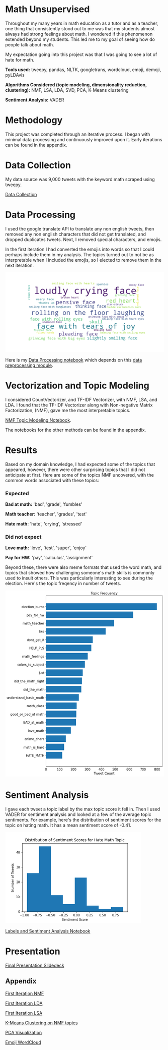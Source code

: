 # Math Unsupervised

Throughout my many years in math education as a tutor and as a teacher, one thing that consistently stood out to me was that my students almost always had strong feelings about math. I wondered if this phenomenon extended beyond my students. This led me to my goal of seeing how do people talk about math.

My expectation going into this project was that I was going to see a lot of hate for math.


**Tools used:** tweepy, pandas, NLTK, googletrans, wordcloud, emoji, demoji, pyLDAvis

**Algorithms Considered (topic modeling, dimensionality reduction, clustering):**  NMF, LSA, LDA, SVD, PCA, K-Means clustering

**Sentiment Analysis:** VADER



# Methodology
This project was completed through an iterative process. I began with minimal data processing and continuously improved upon it. Early iterations can be found in the appendix.


# Data Collection

My data source was 9,000 tweets with the keyword math scraped using tweepy.

[Data Collection](https://github.com/Neda-Sal/Twitter_on_Math/blob/main/data_collection_twitter.ipynb)


# Data Processing

I used the google translate API to translate any non english tweets, then removed any non english characters that did not get translated, and dropped duplicates tweets. Next, I removed special characters, and emojis.

In the first iteration I had converted the emojis into words so that I could perhaps include them in my analysis. The topics turned out to not be as interpretable when I included the emojis, so I elected to remove them in the next iteration.

![Emoji Wordcloud](emoji_cloud.png)


Here is my [Data Processing notebook](https://github.com/Neda-Sal/Twitter_on_Math/blob/main/data_proc2.ipynb) which depends on this [data preprocessing module](https://github.com/Neda-Sal/Twitter_on_Math/blob/main/preprocess.py).


# Vectorization and Topic Modeling

I considered CountVectorizer, and  TF-IDF Vectorizer, with NMF, LSA, and LDA. I found that the TF-IDF Vectorizer along with Non-negative Matrix Factorization, (NMF), gave me the most interpretable topics. 

[NMF Topic Modeling Notebook](https://github.com/Neda-Sal/Twitter_on_Math/blob/main/Second_iteration.ipynb). 

The notebooks for the other methods can be found in the appendix.


# Results

Based on my domain knowledge, I had expected some of the topics that appeared, however, there were other surprising topics that I did not anticipate at first. Here are some of the topics NMF uncovered, with the common words associated with these topics:


### Expected

**Bad at math:** 'bad', 'grade', 'fumbles'  

**Math teacher:** 'teacher', 'grades', 'test'  

**Hate math:** 'hate', 'crying', 'stressed'  


### Did not expect

**Love math:** 'love', 'test', 'super', 'enjoy'  

**Pay for HW:** 'pay', 'calculus', 'assignment'

Beyond these, there were also meme formats that used the word math, and topics that showed how challenging someone's math skills is commonly used to insult others. This was particularly interesting to see during the election. Here's the topic freqency in number of tweets.

![Topic Frequency](topic_frequency_bar_graph.png)


# Sentiment Analysis

I gave each tweet a topic label by the max topic score it fell in. Then I used VADER for sentiment analysis and looked at a few of the average topic sentiments. For example, here's the distribution of sentiment scores for the topic on hating math. It has a mean sentiment score of -0.41.

![Hate Math Sentiment](hate_math_dist_sentiment.png)

[Labels and Sentiment Analysis Notebook](https://github.com/Neda-Sal/Twitter_on_Math/blob/main/EDA_and_sentiment_analysis.ipynb)


# Presentation

[Final Presentation Slidedeck](https://github.com/Neda-Sal/Twitter_on_Math/blob/main/Math_unsupervised_presentation.pdf)

## Appendix

[First Iteration NMF](https://github.com/Neda-Sal/Twitter_on_Math/blob/main/First_iteration.ipynb)

[First Iteration LDA](https://github.com/Neda-Sal/Twitter_on_Math/blob/main/LDA_Topic_Modeling.ipynb)

[First Iteration LSA](https://github.com/Neda-Sal/Twitter_on_Math/blob/main/try_LSA.ipynb)

[K-Means Clustering on NMF topics](https://github.com/Neda-Sal/Twitter_on_Math/blob/main/kmeans_clustering.ipynb)

[PCA Visualization](https://github.com/Neda-Sal/Twitter_on_Math/blob/main/PCA_vis.ipynb)

[Emoji WordCloud](https://github.com/Neda-Sal/Twitter_on_Math/blob/main/Emoji_EDA.ipynb)


